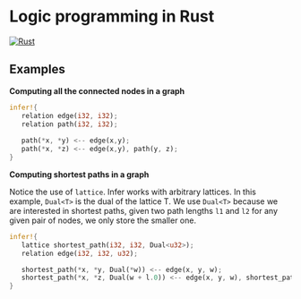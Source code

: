 # Logic programming in Rust
[![Rust](https://github.com/s-arash/infer/actions/workflows/rust.yml/badge.svg)](https://github.com/s-arash/infer/actions/workflows/rust.yml)

## Examples

**Computing all the connected nodes in a graph**
```Rust
infer!{
   relation edge(i32, i32);
   relation path(i32, i32);
   
   path(*x, *y) <-- edge(x,y);
   path(*x, *z) <-- edge(x,y), path(y, z);
}
```

**Computing shortest paths in a graph** 

Notice the use of `lattice`. Infer works with arbitrary lattices. In this example, `Dual<T>` is the dual of the lattice T. We use `Dual<T>` because we are interested in shortest paths, given two path lengths `l1` and `l2` for any given pair of nodes, we only store the smaller one.
```Rust
infer!{
   lattice shortest_path(i32, i32, Dual<u32>);
   relation edge(i32, i32, u32);

   shortest_path(*x, *y, Dual(*w)) <-- edge(x, y, w);
   shortest_path(*x, *z, Dual(w + l.0)) <-- edge(x, y, w), shortest_path(y, z, l);
}
```